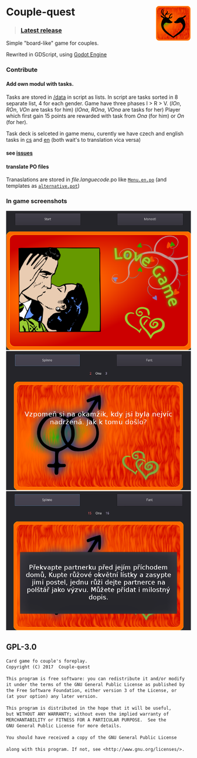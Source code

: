 # Couple-quest <img src="hra.png" align="right">
>### [Latest release](../../releases/latest)

Simple "board-like" game for couples.

Rewrited in GDScript, using [Godot Engine](https://godotengine.org/)


### Contribute
#### Add own modul with tasks.
Tasks are stored in [/data](/data) in script as lists.
In script are tasks sorted in 8 separate list, 4 for each gender.
Game have three phases I > R > V. (_IOn_, _ROn_, _VOn_ are tasks for him) (_IOna_, _ROna_, _VOna_ are tasks for her)
Player which first gain 15 points are rewarded with task from _Ona_ (for him) or _On_ (for her).

Task deck is selceted in game menu, curently we have czech and english tasks in [cs](/data/cs.gd) and [en](/data/en.gd) (both wait's to translation vica versa)

#### see [issues](../../issues)
#### translate PO files 
Tranaslations are stored in *file*.*languecode*.po like [`Menu.en.po`](/Menu.en.po) (and templates as [`alternative.pot`](/data/alternative.pot))
### In game screenshots
<img src="/screen_menu.png">
<img src="/screen_game.png">
<img src="/screen_end.png">

## GPL-3.0

    Card game fo couple's foreplay.
    Copyright (C) 2017  Couple-quest

    This program is free software: you can redistribute it and/or modify
    it under the terms of the GNU General Public License as published by
    the Free Software Foundation, either version 3 of the License, or
    (at your option) any later version.

    This program is distributed in the hope that it will be useful,
    but WITHOUT ANY WARRANTY; without even the implied warranty of
    MERCHANTABILITY or FITNESS FOR A PARTICULAR PURPOSE.  See the
    GNU General Public License for more details.

    You should have received a copy of the GNU General Public License

    along with this program. If not, see <http://www.gnu.org/licenses/>.

